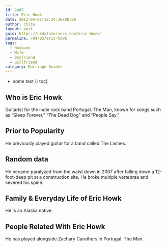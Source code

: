 ```yaml
---
id: 2485
title: Eric Howk
date: 2012-04-05T18:24:36+00:00
author: chito
layout: post
guid: https://ukdataservers.com/eric-howk/
permalink: /04/05/eric-howk
tags:
  - Husband
  - Wife
  - Boyfriend
  - Girlfriend
category: Marriage Guides
---
```


* some text
{: toc}


## Who is  Eric Howk
                  
                  
                  
Guitarist for the indie rock band Portugal. The Man, known for songs such as &#8220;Sleep Forever,&#8221; &#8220;The Dead Dog&#8221; and &#8220;People Say.&#8221; 
                  
                
                
                
## Prior to Popularity 
                  
                  
                  
He previously played guitar for a band called The Lashes. 
                  
                
                
                
## Random data 
                  
                  
                  
He became paralyzed from the waist down in 2007 after falling down a 12-foot-deep pit at a construction site. He broke multiple vertebrae and severed his spine. 
                  
                
                
                
## Family & Everyday Life of Eric Howk
                  
                  
                  
He is an Alaska native.
                  
                
                
                
## People Related With  Eric Howk
                  
                  
                  
He has played alongside Zachary Carothers in Portugal. The Man. 
                  
                
              
            
          
          
          
    
    
  

